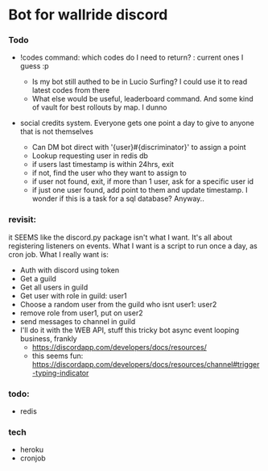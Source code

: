 # Bot for wallride discord

### Todo
- !codes command: which codes do I need to return? : current ones I guess :p
    - Is my bot still authed to be in Lucio Surfing? I could use it to read latest codes from there
    - What else would be useful, leaderboard command. And some kind of vault for best rollouts by map. I dunno

- social credits system. Everyone gets one point a day to give to anyone that is not themselves
    - Can DM bot direct with '{user}#{discriminator}' to assign a point
    - Lookup requesting user in redis db
    - if users last timestamp is within 24hrs, exit
    - if not, find the user who they want to assign to
    - if user not found, exit, if more than 1 user, ask for a specific user id
    - if just one user found, add point to them and update timestamp. I wonder if this is a task for a sql database? Anyway..

### revisit:
it SEEMS like the discord.py package isn't what I want. It's all about registering listeners on events.
What I want is a script to run once a day, as cron job.
What I really want is:
- Auth with discord using token
- Get a guild
- Get all users in guild
- Get user with role in guild: user1
- Choose a random user from the guild who isnt user1: user2
- remove role from user1, put on user2
- send messages to channel in guild
- I'll do it with the WEB API, stuff this tricky bot async event looping business, frankly
    - https://discordapp.com/developers/docs/resources/
    - this seems fun: https://discordapp.com/developers/docs/resources/channel#trigger-typing-indicator

### todo:
- redis

### tech
- heroku
- cronjob